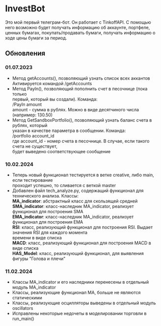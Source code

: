 # InvestBot
Это мой первый телеграм-бот. Он работает с TinkoffAPI. С помощью
него возможно будет получать информацию об аккаунте, портфеле,
ценных бумагах, покупать/продавать бумаги, получать информацию
о ходе цены бумаги за период.

## Обновления
### 01.07.2023

- Метод getAccounts(), позволяющий узнать список всех аккантов<br>
Активируется командой /getAccounts<br>
- Метод PayIn(), позволяющий пополнить счет в песочнице (пока только<br>
первый, который вы создали). Команда:<br>
/PayIn amount<br>
amount - сумма в рублях. Можно в виде десятчиного числа (например: 130.50)
- Метод GetSandboxPortfolio(), позволяющий узнать баланс счета в рублях, который<br>
указан в качестве параметра в сообщении. Команда: <br>
/portfolio account_id<br>
где account_id - номер счета в песочнице. В случае, если такого счета не существует,<br>
будет выведено соответствующее сообщение<br>

### 10.02.2024

- Теперь новый функционал тестируется в ветке creative, либо main, если тестирование<br>
проходит успешно, то сливается с веткой master<br>
- Добавлен файл tech_analyze.py, содержащий функционал для технического анализа. Классы: <br>
<b>MA_indicator</b>: абстрактный класс для скользящей средней<br>
<b>SMA_indicator</b>: класс-наследник MA_indicator, реализует функционал для построения SMA<br>
<b>EMA_indicator</b>: класс-наследник MA_indicator, реализует функционал для построения EMA<br>
<b>RSI</b>: класс, реализующий функционал для построения RSI. Выдает значения RSI для каждого момента<br>
времени в виде списка<br>
<b>MACD</b>: класс, реализующий функционал для построения MACD в виде списка<br>
<b>HAS_Model</b>: класс, реализующий функционал, для выявления фигуры "Голова и плечи"

### 11.02.2024

- Классы MA_indicator и его наследники перенесены в отдельный модуль MA_indicator
- Классы, реализующие функционал MA, больше не являются статическими
- Классы, реализующие осцилляторы выведены в отдельный модуль oscillators
- Исправлены некоторые недочеты в моделировании торговли в run_main()